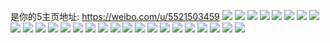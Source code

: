 是你的5主页地址: https://weibo.com/u/5521503459 
![](https://wx4.sinaimg.cn/mw2000/0061FFhply1h96xx1u1d0j32c035ib2c.jpg) 
![](https://wx4.sinaimg.cn/mw2000/0061FFhply1h96xx5dq2nj32c0340b2c.jpg) 
![](https://wx4.sinaimg.cn/mw2000/0061FFhply1h96xx8jfmaj32c0340npf.jpg) 
![](https://wx4.sinaimg.cn/mw2000/0061FFhply1h96xxc82q6j32c034qnpg.jpg) 
![](https://wx4.sinaimg.cn/mw2000/0061FFhply1h96xwy2haxj33402c0x6q.jpg) 
![](https://wx4.sinaimg.cn/mw2000/0061FFhply1h96xxec499j32tc22pqv5.jpg) 
![](https://wx4.sinaimg.cn/mw2000/0061FFhply1h95l1ivwdlj33402c0kjm.jpg) 
![](https://wx4.sinaimg.cn/mw2000/0061FFhply1h95l1hgpxpj30u01hckee.jpg) 
![](https://wx4.sinaimg.cn/mw2000/0061FFhply1h8gi9kp9roj32c0352u11.jpg) 
![](https://wx4.sinaimg.cn/mw2000/0061FFhply1h8gia1ey8cj32s82771l1.jpg) 
![](https://wx4.sinaimg.cn/mw2000/0061FFhply1h8gialoljjj325w2x3hdy.jpg) 
![](https://wx4.sinaimg.cn/mw2000/0061FFhply1h8gib3xu5sj32c02c07wl.jpg) 
![](https://wx4.sinaimg.cn/mw2000/0061FFhply1h7m8c4ztkhj32c03404qq.jpg) 
![](https://wx4.sinaimg.cn/mw2000/0061FFhply1h7byoa2fwsj30u0140wf8.jpg) 
![](https://wx4.sinaimg.cn/mw2000/0061FFhply1h6up6m4nsxj325m2vj1ky.jpg) 
![](https://wx4.sinaimg.cn/mw2000/0061FFhply1h6up6rpwt6j32c0340x3t.jpg) 
![](https://wx4.sinaimg.cn/mw2000/0061FFhply1h6up6wokqkj32c0340u0y.jpg) 
![](https://wx4.sinaimg.cn/mw2000/0061FFhply1h68mx7945ij32c02c0ha8.jpg) 
![](https://wx4.sinaimg.cn/mw2000/0061FFhply1h68my0foroj32c02c07wh.jpg) 
![](https://wx4.sinaimg.cn/mw2000/0061FFhply1h4v4r9i98gj320w20w7wh.jpg) 
![](https://wx4.sinaimg.cn/mw2000/0061FFhply1h3rpt236dxj347s6bk1l8.jpg) 
![](https://wx4.sinaimg.cn/mw2000/0061FFhply1h3rpt7136xj36bk47s4qz.jpg) 
![](https://wx4.sinaimg.cn/mw2000/0061FFhply1h3rptb2ft9j331m4kdu15.jpg) 
![](https://wx4.sinaimg.cn/mw2000/0061FFhply1h26kba5e7zj32dc35sb2d.jpg) 
![](https://wx4.sinaimg.cn/mw2000/0061FFhply1gyuw4crr32j31400u0gp1.jpg) 
![](https://wx4.sinaimg.cn/mw2000/0061FFhply1gyuw4d57n2j31400u0gp0.jpg) 
![](https://wx4.sinaimg.cn/mw2000/0061FFhply1gyuw4dmmpvj31400u079i.jpg) 
